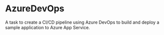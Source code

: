 # AzureDevOps
A task to create a CI/CD pipeline using Azure DevOps to build and deploy a sample application to Azure App Service. 
